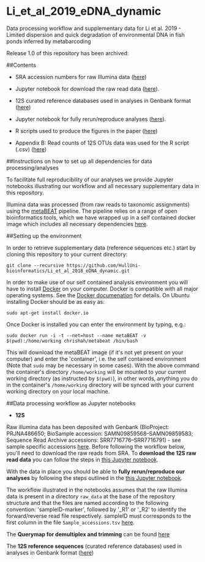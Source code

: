 # Li_et_al_2019_eDNA_dynamic



Data processing workflow and supplementary data for Li et al. 2019 - Limited  dispersion  and  quick  degradation  of  environmental  DNA  in  fish  ponds  inferred  by  metabarcoding 

Release 1.0 of this repository has been archived: 

##Contents
 
  - SRA accession numbers for raw Illumina data ([here](https://github.com/HullUni-bioinformatics/Li_et_al_2018_eDNA_dynamic/blob/master/supplementary_data/Sample_accessions.tsv))
  
  - Jupyter notebook for download the raw read data ([here](https://github.com/HullUni-bioinformatics/Li_et_al_2018_eDNA_fish_monitoring/blob/master/12S/How_to_download_12S_Rawdata_from_SRA.ipynb)).
  
  - 12S curated reference databases used in analyses in Genbank format ([here](https://github.com/HullUni-bioinformatics/Li_et_al_2018_eDNA_dynamic/tree/master/supplementary_data/reference_DBs))
   
  - Jupyter notebook for fully rerun/reproduce analyses ([here](https://github.com/HullUni-bioinformatics/Li_et_al_2018_eDNA_fish_monitoring/blob/master/12S/LP_12S.ipynb)).
  
    
  - R scripts used to produce the figures in the paper ([here]())
  
  
  - Appendix B: Read counts of 12S OTUs data was used for the R script (.csv) ([here](https://github.com/HullUni-bioinformatics/Li_et_al_2018_eDNA_dynamic/blob/master/Appendix_S1.csv))

##Instructions on how to set up all dependencies for data processing/analyses
 
To facilitate full reproducibility of our analyses we provide Jupyter notebooks illustrating our workflow and all necessary supplementary data in this repository.

Illumina data was processed (from raw reads to taxonomic assignments) using the [metaBEAT](https://github.com/HullUni-bioinformatics/metaBEAT) pipeline. The pipeline relies on a range of open bioinformatics tools, which we have wrapped up in a self contained docker image which includes all necessary dependencies [here](https://hub.docker.com/r/chrishah/metabeat/).

##Setting up the environment

In order to retrieve supplementary data (reference sequences etc.) start by cloning this repository to your current directory:
```
git clone --recursive https://github.com/HullUni-bioinformatics/Li_et_al_2018_eDNA_dynamic.git
```



In order to make use of our self contained analysis environment you will have to install [Docker](https://www.docker.com/) on your computer. Docker is compatible with all major operating systems. See the [Docker documenation](https://docs.docker.com/) for details. On Ubuntu installing Docker should be as easy as:

```
sudo apt-get install docker.io
```

Once Docker is installed you can enter the environment by typing, e.g.:
```
sudo docker run -i -t --net=host --name metaBEAT -v $(pwd):/home/working chrishah/metabeat /bin/bash
```

This will download the metaBEAT image (if it's not yet present on your computer) and enter the 'container', i.e. the self contained environment (Note that `sudo` may be necessary in some cases). With the above command the container's directory `/home/working` will be mounted to your current working directory (as instructed by `$(pwd)`), in other words, anything you do in the container's `/home/working` directory will be synced with your current working directory on your local machine. 

##Data processing workflow as Jupyter notebooks

  - __12S__
 
Raw illumina data has been deposited with Genbank (BioProject: PRJNA486650; BioSample accession: SAMN09859568–SAMN09859583; Sequence Read Archive accessions: SRR7716776–SRR7716791) - see sample specific accessions [here](https://github.com/HullUni-bioinformatics/Li_et_al_2018_eDNA_dynamic/blob/master/supplementary_data/Sample_accessions.tsv). Before following the workflow below, you'll need to download the raw reads from SRA. To __download the 12S raw read data__ you can follow the steps in [this Jupyter notebook](https://github.com/HullUni-bioinformatics/Li_et_al_2018_eDNA_fish_monitoring/blob/master/12S/How_to_download_12S_Rawdata_from_SRA.ipynb).


With the data in place you should be able to __fully rerun/reproduce our analyses__ by following the steps outlined in the [this Jupyter notebook](https://github.com/HullUni-bioinformatics/Li_et_al_2018_eDNA_fish_monitoring/blob/master/12S/LP_12S.ipynb).

The workflow illustrated in the notebooks assumes that the raw Illumina data is present in a directory `raw_data` at the base of the repository structure and that the files are named according to the following convention:
'sampleID-marker', followed by '_R1' or '_R2' to identify the forward/reverse read file respectively. sampleID must corresponds to the first column in the file `Sample_accessions.tsv` [here](https://github.com/HullUni-bioinformatics/Li_et_al_2018_eDNA_dynamic/blob/master/supplementary_data/Sample_accessions.tsv).

The __Querymap for demultiplex and trimming__ can be found [here](https://github.com/HullUni-bioinformatics/Li_et_al_2018_eDNA_dynamic/blob/master/Querymap_demultiplex_trimming.txt)

The __12S reference sequences__ (curated reference databases) used in analyses in Genbank format ([here](https://github.com/HullUni-bioinformatics/Li_et_al_2018_eDNA_dynamic/tree/master/supplementary_data/reference_DBs))
 

